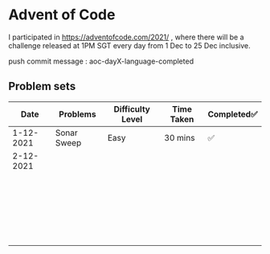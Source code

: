 # Advent of Code
I participated in https://adventofcode.com/2021/ , where there will be a challenge released at 1PM SGT every day from 1 Dec to 25 Dec inclusive.

push commit message : aoc-dayX-language-completed
## Problem sets

| Date      | Problems    | Difficulty Level | Time Taken | Completed✅ |
| --------- | ----------- | ---------------- | ---------- | ---------- |
| 1-12-2021 | Sonar Sweep | Easy             | 30 mins    | ✅          |
| 2-12-2021 |             |                  |            |            |
|           |             |                  |            |            |
|           |             |                  |            |            |
|           |             |                  |            |            |
|           |             |                  |            |            |
|           |             |                  |            |            |
|           |             |                  |            |            |
|           |             |                  |            |            |
|           |             |                  |            |            |
|           |             |                  |            |            |
|           |             |                  |            |            |
|           |             |                  |            |            |
|           |             |                  |            |            |
|           |             |                  |            |            |
|           |             |                  |            |            |
|           |             |                  |            |            |
|           |             |                  |            |            |
|           |             |                  |            |            |
|           |             |                  |            |            |
|           |             |                  |            |            |
|           |             |                  |            |            |
|           |             |                  |            |            |
|           |             |                  |            |            |
|           |             |                  |            |            |
|           |             |                  |            |            |
